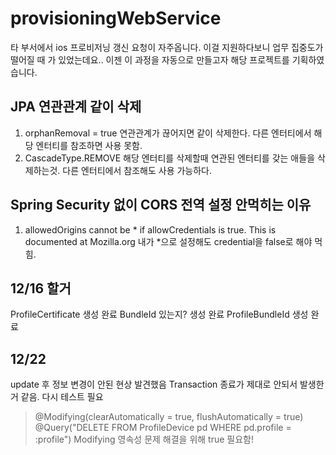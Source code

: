 # provisioningWebService
타 부서에서 ios 프로비저닝 갱신 요청이 자주옵니다. 이걸 지원하다보니 업무 집중도가 떨어질 때 가 있었는데요.. 이젠 이 과정을 자동으로 만들고자 해당 프로젝트를 기획하였습니다.


## JPA 연관관계 같이 삭제
1. orphanRemoval = true 연관관계가 끊어지면 같이 삭제한다. 다른 엔터티에서 해당 엔터티를 참조하면 사용 못함.
2. CascadeType.REMOVE 해당 엔터티를 삭제할때 연관된 엔터티를 갖는 애들을 삭제하는것. 다른 엔터티에서 참조해도 사용 가능하다.


## Spring Security 없이 CORS 전역 설정 안먹히는 이유
1. allowedOrigins cannot be * if allowCredentials is true. This is documented at Mozilla.org
내가 *으로 설정해도 credential을 false로 해야 먹힘.

## 12/16 할거
ProfileCertificate 생성 완료
BundleId 있는지? 생성 완료
ProfileBundleId 생성 완료

## 12/22
update 후 정보 변경이 안된 현상 발견했음
Transaction 종료가 제대로 안되서 발생한거 같음.
다시 테스트 필요
>@Modifying(clearAutomatically = true, flushAutomatically = true)
@Query("DELETE FROM ProfileDevice pd WHERE pd.profile = :profile")
> Modifying 영속성 문제 해결을 위해 true 필요함!